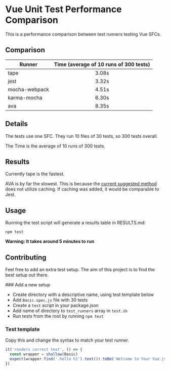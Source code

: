 # Vue Unit Test Performance Comparison

This is a performance comparison between test runners testing Vue SFCs.

## Comparison

| Runner        | Time  (average of 10 runs of 300 tests)         |
| ------------- |:-------------:|
| tape | 3.08s |
| jest | 3.32s |
| mocha-webpack | 4.51s |
| karma-mocha | 6.30s |
| ava | 8.35s |


## Details

The tests use one SFC. They run 10 files of 30 tests, so 300 tests overall.

The Time is the average of 10 runs of 300 tests.

## Results

Currently tape is the fastest.

AVA is by far the slowest. This is because the [current suggested method](https://github.com/avajs/ava/blob/master/docs/recipes/precompiling-with-webpack.md) does not utilize caching. If caching was added, it would be comparable to Jest.

## Usage

Running the test script will generate a results table in RESULTS.md:

```
npm test
```

**Warning: It takes around 5 minutes to run**

## Contributing

Feel free to add an extra test setup. The aim of this project is to find the best setup out there.

### Add a new setup
* Create directory with a descriptive name, using test template below
* Add `Basic.spec.js` file with 30 tests
* Create a `test` script in your package.json
* Add name of directory to `test_runners` array in `test.sh`
* Run tests from the root by running `npm test`

### Test template
Copy this and change the syntax to match your test runner.
```js
it('renders correct text', () => {
  const wrapper = shallow(Basic)
  expect(wrapper.find('.hello h1').text()).toBe('Welcome to Your Vue.js App')
})
```
